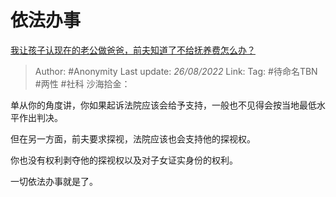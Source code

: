 # 依法办事
[我让孩子认现在的老公做爸爸，前夫知道了不给抚养费怎么办？](https://www.zhihu.com/question/437624382/answer/2636946007)

> Author: #Anonymity
> Last update: *26/08/2022*
> Link:
> Tag: #待命名TBN #两性 #社科
> 沙海拾金：

单从你的角度讲，你如果起诉法院应该会给予支持，一般也不见得会按当地最低水平作出判决。

但在另一方面，前夫要求探视，法院应该也会支持他的探视权。

你也没有权利剥夺他的探视权以及对子女证实身份的权利。

一切依法办事就是了。